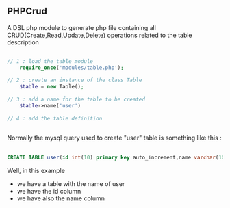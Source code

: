## PHPCrud
A DSL php module to generate php file containing all CRUD(Create,Read,Update,Delete) operations related to the table description 

```php
​
// 1 : load the table module    
    require_once('modules/table.php');
    
// 2 : create an instance of the class Table
    $table = new Table();
    
// 3 : add a name for the table to be created 
    $table->name('user') 
​
// 4 : add the table definition 
​
```  
Normally the mysql query used to create  "user" table is something like this :
​
```sql
CREATE TABLE user(id int(10) primary key auto_increment,name varchar(100));
```
Well, in this example
* we have a table with the name of user 
* we have the id column
* we have also the name column
